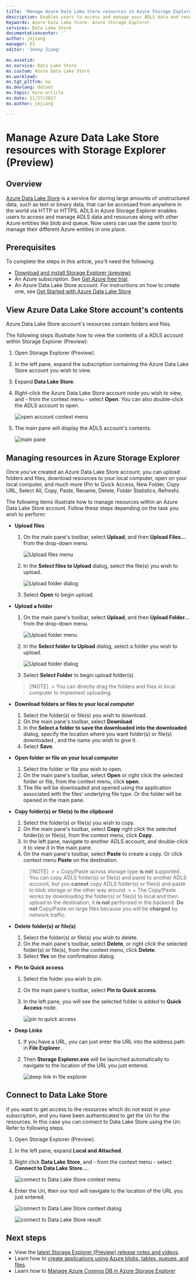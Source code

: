 ```yaml
---
title: 'Manage Azure Data Lake Store resources in Azure Storage Explorer'
description: Enables users to access and manage your ADLS data and resources in Azure Storage Explorer
Keywords: Azure Data Lake Store, Azure Storage Explorer
services: Data Lake Store
documentationcenter: ''
author: jejiang
manager: DJ
editor: 'Jenny Jiang'

ms.assetid: 
ms.service: Data Lake Store
ms.custom: Azure Data Lake Store 
ms.workload: 
ms.tgt_pltfrm: na
ms.devlang: dotnet
ms.topic: hero-article
ms.date: 11/27/2017
ms.author: jejiang

---
```

# Manage Azure Data Lake Store resources with Storage Explorer (Preview)
## Overview
[Azure Data Lake Store](https://docs.microsoft.com/en-us/azure/data-lake-store/data-lake-store-overview) is a service for storing large amounts of unstructured data, such as text or binary data, that can be accessed from anywhere in the world via HTTP or HTTPS. ADLS in Azure Storage Explorer enables users to access and manage ADLS data and resources along with other Azure entities like blob and queue. Now users can use the same tool to manage their different Azure entities in one place. 

## Prerequisites
To complete the steps in this article, you'll need the following:

* [Download and install Storage Explorer (preview)](http://www.storageexplorer.com)
*	An Azure subscription. See [Get Azure free trial](https://azure.microsoft.com/pricing/free-trial).
*	An Azure Data Lake Store account. For instructions on how to create one, see [Get Started with Azure Data Lake Store](https://docs.microsoft.com/en-us/azure/data-lake-store/data-lake-store-get-started-portal)

## View Azure Data Lake Store account's contents
Azure Data Lake Store account's resources contain folders and files.

The following steps illustrate how to view the contents of a ADLS account within Storage Explorer (Preview):

1. Open Storage Explorer (Preview).
2. In the left pane, expand the subscription containing the Azure Data Lake Store account you wish to view.
3. Expand **Data Lake Store**.
4. Right-click the Azure Data Lake Store account node you wish to view, and - from the context menu - select **Open**.
   You can also double-click the ADLS account to open.

     ![open account context menu](./media/data-lake-store-in-storage-explorer/storageexplorer-adls-open-contextmenu.png) 

5. The main pane will display the ADLS account's contents.

     ![main pane](./media/data-lake-store-in-storage-explorer/storageexplorer-adls-toolbar-mainpane.png) 

## Managing resources in Azure Storage Explorer
Once you've created an Azure Data Lake Store account, you can upload folders and files, download resources to your local computer, open on your local computer,
and much more (Pin to Quick Access, New Folder, Copy URL, Select All, Copy, Paste, Rename, Delete, Folder Statistics, Refresh).

The following items illustrate how to manage resources within an Azure Data Lake Store account. Follow these steps depending on the task you wish to perform:
   * **Upload files**

     1. On the main pane's toolbar, select **Upload**, and then **Upload Files...** from the drop-down menu.

        ![Upload files menu](./media/data-lake-store-in-storage-explorer/storageexplorer-adls-upload-files-menu.png) 

     2. In the **Select files to Upload** dialog, select the file(s) you wish to upload.

        ![Upload folder dialog](./media/data-lake-store-in-storage-explorer/storageexplorer-adls-upload-files-dialog.png)

     3. Select **Open** to begin upload.
   * **Upload a folder**

     1. On the main pane's toolbar, select **Upload**, and then **Upload Folder...** from the drop-down menu.

        ![Upload folder menu](./media/data-lake-store-in-storage-explorer/storageexplorer-adls-upload-folder-menu.png) 
     2. In the **Select folder to Upload** dialog, select a folder you wish to upload.

        ![Upload folder dialog](./media/data-lake-store-in-storage-explorer/storageexplorer-adls-upload-folder-dialog.png)      
     3. Select **Select Folder** to begin upload folder(s).

      > [!NOTE] 
          > You can directly drag the folders and files in local computer to implement uploading. 
   * **Download folders or files to your local computer**

     1. Select the folder(s) or file(s) you wish to download.
     2. On the main pane's toolbar, select **Download**.
     3. In the **Select a folder to save the downloaded into the downloaded** dialog, specify the location where you want folder(s) or file(s) downloaded , and the name you wish to give it.  
     4. Select **Save**.
   * **Open folder or file on your local computer**

     1. Select the folder or file you wish to open.
     2. On the main pane's toolbar, select **Open** or right click the selected folder or file, from the context menu, click **open**.
     3. The file will be downloaded and opened using the application associated with the files' underlying file type. Or the folder will be opened in the main pane.
   * **Copy folder(s) or file(s) to the clipboard**

     1. Select the folder(s) or file(s) you wish to copy.
     2. On the main pane's toolbar, select **Copy** right click the selected folder(s) or file(s), from the context menu, click **Copy**.
     3. In the left pane, navigate to another ADLS account, and double-click it to view it in the main pane.
     4. On the main pane's toolbar, select **Paste** to create a copy. Or click context menu **Paste** on the destination.

      > [!NOTE] 
          > + Copy/Paste across storage type **is not** supported. You can copy ADLS folder(s) or file(s) and paste to another ADLS account, but you **cannot** copy ADLS folder(s) or file(s) and paste to blob storage or the other way around. 
          > + The Copy/Paste works by downloading the folder(s) or file(s) to local and then upload to the destination, it **is not** performed in the backend. **Do not** Copy/Paste on large files because you will be **charged** by network traffic. 
   * **Delete folder(s) or file(s)**

     1. Select the folder(s) or file(s) you wish to delete.
     2. On the main pane's toolbar, select **Delete**, or right click the selected folder(s) or file(s), from the context menu, click **Delete**.
     3. Select **Yes** on the confirmation dialog.
  * **Pin to Quick access**

     1. Select the folder you wish to pin.
     2. On the main pane's toolbar, select **Pin to Quick access**.
     3. In the left pane, you will see the selected folder is added to **Quick Access** node.

        ![pin to quick access](./media/data-lake-store-in-storage-explorer/storageexplorer-adls-quick-access.png)

  * **Deep Links**
     1. If you have a URL, you can just enter the URL into the address path in **File Explorer**.
     2. Then **Storage Explorer.exe** will be launched automatically to navigate to the location of the URL you just entered.

        ![deep link in file explorer](./media/data-lake-store-in-storage-explorer/storageexplorer-adls-deep-link.png)

## Connect to Data Lake Store
if you want to get access to the resources which do not exist in your subscription, and you have been authenticated to get the Uri for the resources. In this case you can connect to Data Lake Store using the Uri. Refer to following steps.
1. Open Storage Explorer (Preview).
2. In the left pane, expand **Local and Attached**.
3. Right click **Data Lake Store**, and - from the context menu - select **Connect to Data Lake Store...**.

      ![connect to Data Lake Store context menu](./media/data-lake-store-in-storage-explorer/storageexplorer-adls-uri-attach.png)

4. Enter the Uri, then our tool will navigate to the location of the URL you just entered.

      ![connect to Data Lake Store context dialog](./media/data-lake-store-in-storage-explorer/storageexplorer-adls-uri-attach-dialog.png)

      ![connect to Data Lake Store result](./media/data-lake-store-in-storage-explorer/storageexplorer-adls-attach-finish.png)

## Next steps
* View the [latest Storage Explorer (Preview) release notes and videos](http://www.storageexplorer.com).
* Learn how to [create applications using Azure blobs, tables, queues, and files](https://azure.microsoft.com/documentation/services/storage/).
* Learn how to [Manage Azure Cosmos DB in Azure Storage Explorer](https://docs.microsoft.com/en-us/azure/cosmos-db/tutorial-documentdb-and-mongodb-in-storage-explorer)
